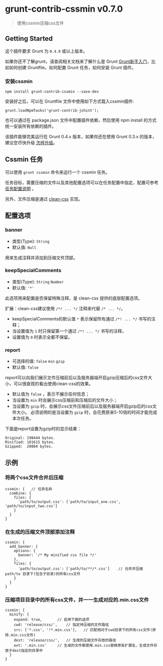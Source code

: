 # grunt-contrib-cssmin v0.7.0

> 使用cssmin压缩css文件

## Getting Started

这个插件要求 Grunt 为 `0.4.0` 或以上版本。

如果你还不了解grunt，请查阅相关文档来了解什么是 Grunt [Grunt新手入门](http://www.gruntjs.org/article/getting_started.html)，比如如何创建 Gruntfile，如何配置 Grunt 任务，如何安装 Grunt 插件。

### 安装cssmin

	npm install grunt-contrib-cssmin --save-dev

安装好之后，可以在 Gruntfile 文件中使用如下方式载入cssmin插件:

	grunt.loadNpmTasks('grunt-contrib-jshint');

也可以通过在 package.json 文件中配置插件依赖，然后使用 npm install 的方式统一安装所有依赖的插件。

该插件能够完美运行在 Grunt 0.4.x 版本，如果你还在使用 Grunt 0.3.x 的版本，建议您尽快升级 [怎样升级](http://gruntjs.com/upgrading-from-0.3-to-0.4)。


## Cssmin 任务

可以使用 `grunt cssmin` 命令来运行一个 cssmin 任务。

任务目标，需要压缩的文件以及其他配置选项可以在任务配置中指定，配置可参考 [任务配置说明](http://www.gruntjs.org/article/configuring_tasks.html) 。

另外，文件压缩是通过 [clean-css](https://github.com/GoalSmashers/clean-css) 实现。

## 配置选项

### banner

- 类型(Type): `String`
- 默认值: `Null`

用来生成注释并添加到压缩文件顶部。

### keepSpecialComments

- 类型(Type): `String` `Number`
- 默认值: `'*'`

此选项用来配置是否保留特殊注释，是 clean-css 提供的底层配置选项。

扩展：clean-css建议使用 `/*! ... */` 注释来代替 `/* ... */`。

- keepSpecialComments的默认值 `*` 表示保留所有通过 `/*! ... */` 书写的注释；
- 当设置值为 `1` 时只保留第一个通过 `/*! ... */` 书写的注释，
- 设置值为 `0` 时表示全都不保留。


### report 

- 可选择的值: `false` `min` `gzip`
- 默认值: `false`

report可以向我们展示文件压缩前后以及服务器端开启gzip压缩后的css文件大小，可以很直观的看出使用clean-css的效果。

- 默认值为 `false` ，表示不展示任何信息；
- 当设置为 `min` 时会展示css压缩前和压缩后的文件大小；
- 当设置为 `gzip` 时，会展示css文件压缩前后以及服务器端开启gzip后的css文件大小。
必须说明的是当设置为 `gzip` 时，会花费原来5-10倍的时间才能完成本次任务。

下面是report设置为gzip时的显示结果：

	Original: 198444 bytes.
	Minified: 101615 bytes.
	Gzipped:  20084 bytes.


## 示例

### 将两个css文件合并后压缩
	
	cssmin: {	// 任务名称
	  combine: {
	    files: {
	      'path/to/output.css': ['path/to/input_one.css', 'path/to/input_two.css']
	    }
	  }
	}

### 在生成的压缩文件顶部添加注释

	cssmin: {
	  add_banner: {
	    options: {
	      banner: '/* My minified css file */'
	    },
	    files: {
	      'path/to/output.css': ['path/to/**/*.css']	// 合并并压缩 path/to 目录下(包含子目录)的所有css文件
	    }
	  }
	}

### 压缩项目目录中的所有css文件，并一一生成对应的.min.css文件

	cssmin: {
	  minify: {
	    expand: true,		// 启用下面的选项
	    cwd: 'release/css/',	// 指定待压缩的文件路径
	    src: ['*.css', '!*.min.css'],	// 匹配相对于cwd目录下的所有css文件(排除.min.css文件)
	    dest: 'release/css/',	// 生成的压缩文件存放的路径
	    ext: '.min.css'		// 生成的文件都使用.min.css替换原有扩展名，生成文件存放于dest指定的目录中
	  }
	}